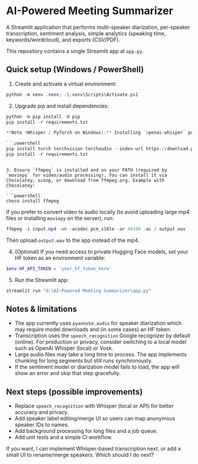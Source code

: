 # AI-Powered Meeting Summarizer

A Streamlit application that performs multi-speaker diarization, per-speaker transcription, sentiment analysis, simple analytics (speaking time, keywords/wordcloud), and exports (CSV/PDF).

This repository contains a single Streamlit app at `app.py`.

## Quick setup (Windows / PowerShell)

1. Create and activate a virtual environment:

```powershell
python -m venv .venv; .\.venv\Scripts\Activate.ps1
```

2. Upgrade pip and install dependencies:

```powershell
python -m pip install -U pip
pip install -r requirements.txt

**Note (Whisper / PyTorch on Windows):** Installing `openai-whisper` pulls in PyTorch. On Windows you may want to install a PyTorch wheel optimized for your CUDA setup (or CPU-only). Visit https://pytorch.org/get-started/locally/ and follow the instructions. Example CPU-only pip install:

```powershell
pip install torch torchvision torchaudio --index-url https://download.pytorch.org/whl/cpu
pip install -r requirements.txt
```
```

3. Ensure `ffmpeg` is installed and on your PATH (required by `moviepy` for video/audio processing). You can install it via Chocolatey, scoop, or download from ffmpeg.org. Example with Chocolatey:

```powershell
choco install ffmpeg
```

If you prefer to convert video to audio locally (to avoid uploading large mp4 files or installing `moviepy` on the server), run:

```powershell
ffmpeg -i input.mp4 -vn -acodec pcm_s16le -ar 44100 -ac 2 output.wav
```

Then upload `output.wav` to the app instead of the mp4.

4. (Optional) If you need access to private Hugging Face models, set your HF token as an environment variable:

```powershell
$env:HF_API_TOKEN = 'your_hf_token_here'
```

5. Run the Streamlit app:

```powershell
streamlit run "d:\AI-Powered Meeting Summarizer\app.py"
```

## Notes & limitations

- The app currently uses `pyannote.audio` for speaker diarization which may require model downloads and (in some cases) an HF token.
- Transcription uses the `speech_recognition` Google recognizer by default (online). For production or privacy, consider switching to a local model such as OpenAI Whisper (local) or Vosk.
- Large audio files may take a long time to process. The app implements chunking for long segments but still runs synchronously.
- If the sentiment model or diarization model fails to load, the app will show an error and skip that step gracefully.

## Next steps (possible improvements)

- Replace `speech_recognition` with Whisper (local or API) for better accuracy and privacy.
- Add speaker label editing/merge UI so users can map anonymous speaker IDs to names.
- Add background processing for long files and a job queue.
- Add unit tests and a simple CI workflow.

If you want, I can implement Whisper-based transcription next, or add a small UI to rename/merge speakers. Which should I do next?